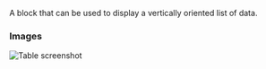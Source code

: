 A block that can be used to display a vertically oriented list of data.

### Images

![Table screenshot](https://gitlab.com/appsemble/appsemble/-/raw/0.30.14-test.7/config/assets/list.png)
